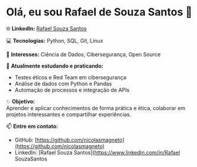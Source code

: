 # Olá, eu sou Rafael de Souza Santos 👋

🌐 **LinkedIn:** [Rafael Souza Santos](https://www.linkedin.com/in/seu-link-aqui/)

💻 **Tecnologias:** Python, SQL, Git, Linux

🚀 **Interesses:** Ciência de Dados, Cibersegurança, Open Source

🌱 **Atualmente estudando e praticando:**  
- Testes éticos e Red Team em cibersegurança  
- Análise de dados com Python e Pandas  
- Automação de processos e integração de APIs

✨ **Objetivo:**  
Aprender e aplicar conhecimentos de forma prática e ética, colaborar em projetos interessantes e compartilhar experiências.

📫 **Entre em contato:**  
- GitHub: [https://github.com/nicolasmagneto](https://github.com/nicolasmagneto)  
- LinkedIn: [Rafael Souza Santos](https://www.linkedin.com/in/Rafael SouzaSantos 
